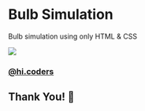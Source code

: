 # **Bulb Simulation**

Bulb simulation using only HTML & CSS

![](./preview.gif)

### [@hi.coders](https://instagram.com/hi.coders)

## Thank You! 🙏
